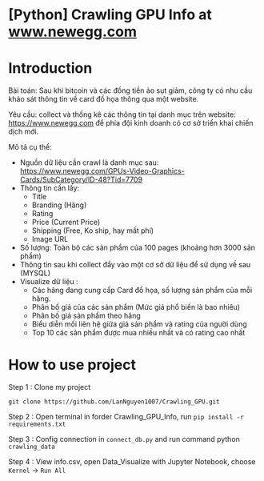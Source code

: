 # [Python] Crawling GPU Info at www.newegg.com
# Introduction
Bài toán: Sau khi bitcoin và các đồng tiền ảo sụt giảm, công ty có nhu cầu khảo sát thông tin về card đồ họa thông qua một website.

Yêu cầu: collect và thống kê các thông tin tại danh mục trên website: https://www.newegg.com để phía đội kinh doanh có cơ sở triển khai chiến dịch mới.

Mô tả cụ thể:

- Nguồn dữ liệu cần crawl là danh mục sau: https://www.newegg.com/GPUs-Video-Graphics-Cards/SubCategory/ID-48?Tid=7709
- Thông tin cần lấy:
    - Title
    - Branding (Hãng)
    - Rating
    - Price (Current Price)
    - Shipping (Free, Ko ship, hay mất phí)
    - Image URL
- Số lượng: Toàn bộ các sản phẩm của 100 pages (khoảng hơn 3000 sản phẩm)
- Thông tin sau khi collect đẩy vào một cơ sở dữ liệu để sử dụng về sau (MYSQL)
- Visualize dữ liệu :
    - Các hãng đang cung cấp Card đồ họa, số lượng sản phẩm của mỗi hãng.
    - Phân bố giá của các sản phẩm (Mức giá phổ biến là bao nhiêu)
    - Phân bố giá sản phẩm theo hãng
    - Biểu diễn mối liên hệ giữa giá sản phẩm và rating của người dùng
    - Top 10 các sản phẩm được mua nhiều nhất và có rating cao nhất
# How to use project
Step 1 : Clone my project

`git clone https://github.com/LanNguyen1007/Crawling_GPU.git`

Step 2 : Open terminal in forder Crawling_GPU_Info, run `pip install -r requirements.txt`

Step 3 : Config connection in `connect_db.py` and run command python `crawling_data`

Step 4 : View info.csv, open Data_Visualize with Jupyter Notebook, choose `Kernel` -> `Run All`